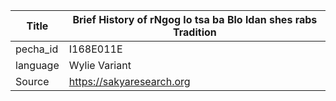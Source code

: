 |Title | Brief History of rNgog lo tsa ba Blo ldan shes rabs Tradition 
| --- | --- 
|pecha_id | I168E011E
|language | Wylie Variant
|Source | https://sakyaresearch.org